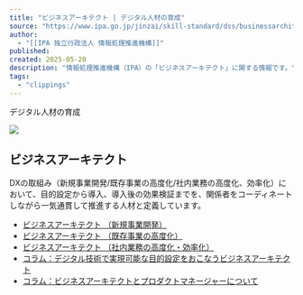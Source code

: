 ```yaml
---
title: "ビジネスアーキテクト | デジタル人材の育成"
source: "https://www.ipa.go.jp/jinzai/skill-standard/dss/businessarchitect/index.html"
author:
  - "[[IPA 独立行政法人 情報処理推進機構]]"
published:
created: 2025-05-20
description: "情報処理推進機構（IPA）の「ビジネスアーキテクト」に関する情報です。"
tags:
  - "clippings"
---
```

デジタル人材の育成

![](https://www.ipa.go.jp/common/img/digital-hr/digital-hr_mv_sp.png)

## ビジネスアーキテクト

DXの取組み（新規事業開発/既存事業の高度化/社内業務の高度化、効率化）において、目的設定から導入、導入後の効果検証までを、関係者をコーディネートしながら一気通貫して推進する人材と定義しています。

- [
	ビジネスアーキテクト （新規事業開発）
	](https://www.ipa.go.jp/jinzai/skill-standard/dss/businessarchitect/business-architect-startup.html)
- [
	ビジネスアーキテクト （既存事業の高度化）
	](https://www.ipa.go.jp/jinzai/skill-standard/dss/businessarchitect/business-architect-existing.html)
- [
	ビジネスアーキテクト （社内業務の高度化・効率化）
	](https://www.ipa.go.jp/jinzai/skill-standard/dss/businessarchitect/business-architect-inhouse.html)
- [
	コラム：デジタル技術で実現可能な目的設定をおこなうビジネスアーキテクト
	](https://www.ipa.go.jp/jinzai/skill-standard/dss/businessarchitect/column01.html)
- [
	コラム：ビジネスアーキテクトとプロダクトマネージャーについて
	](https://www.ipa.go.jp/jinzai/skill-standard/dss/businessarchitect/column02.html)